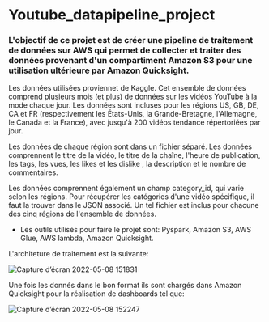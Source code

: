 # Youtube_datapipeline_project
 
### L'objectif de ce projet est de créer une pipeline de traitement de données sur AWS qui permet de collecter et traiter des données provenant d'un compartiment Amazon S3 pour une utilisation ultérieure par Amazon Quicksight.

Les données utilisées proviennet de Kaggle. Cet ensemble de données comprend plusieurs mois (et plus) de données sur les vidéos YouTube à la mode chaque jour. Les données sont incluses pour les régions US, GB, DE, CA et FR (respectivement les États-Unis, la Grande-Bretagne, l'Allemagne, le Canada et la France), avec jusqu'à 200 vidéos tendance répertoriées par jour.

Les données de chaque région sont dans un fichier séparé. Les données comprennent le titre de la vidéo, le titre de la chaîne, l'heure de publication, les tags, les vues, les likes et les dislike , la description et le nombre de commentaires.

Les données comprennent également un champ category_id, qui varie selon les régions. Pour récupérer les catégories d'une vidéo spécifique, il faut la trouver dans le JSON associé. Un tel fichier est inclus pour chacune des cinq régions de l'ensemble de données.

- Les outils utilisés pour faire le projet sont: Pyspark, Amazon S3, AWS Glue, AWS lambda, Amazon Quicksight.

L'architeture de traitement est la suivante:

![Capture d’écran 2022-05-08 151831](https://user-images.githubusercontent.com/32554421/167301683-9cc9ed75-b596-4935-b60f-06ca0dea464c.png)

Une fois les donnés dans le bon format ils sont chargés dans Amazon Quicksight pour la réalisation de dashboards tel que:

![Capture d’écran 2022-05-08 152247](https://user-images.githubusercontent.com/32554421/167301896-0fb41fb7-5551-46e1-ae4d-2bf9d3ff798f.png)
